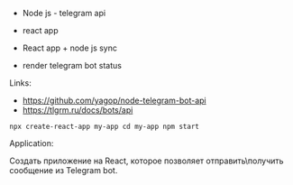 * Node js - telegram api
* react app

* React app + node js sync

* render telegram bot status


Links:
* https://github.com/yagop/node-telegram-bot-api
* https://tlgrm.ru/docs/bots/api

`
npx create-react-app my-app
cd my-app
npm start
`

Application:

Создать приложение на React, которое позволяет отправить\получить сообщение из Telegram bot.
